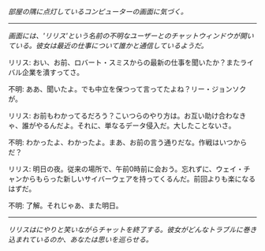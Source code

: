 _部屋の隅に点灯しているコンピューターの画面に気づく。_

---

_画面には、'リリス'という名前の不明なユーザーとのチャットウィンドウが開いている。彼女は最近の仕事について誰かと通信しているようだ。_

リリス: おい、お前、ロバート・スミスからの最新の仕事を聞いたか？またライバル企業を潰すってさ。

不明: ああ、聞いたよ。でも中立を保つって言ってたよね？リー・ジョンソクが。

リリス: お前もわかってるだろう？こいつらのやり方は。お互い助け合わなきゃ、誰がやるんだよ。それに、単なるデータ侵入だ。大したことないさ。

不明: わかったよ、わかったよ。まあ、お前の言う通りだな。作戦はいつからだ？

リリス: 明日の夜。従来の場所で、午前0時前に会おう。忘れずに、ウェイ・チャンからもらった新しいサイバーウェアを持ってくるんだ。前回よりも楽になるはずだ。

不明: 了解。それじゃあ、また明日。

---

_リリスはにやりと笑いながらチャットを終了する。彼女がどんなトラブルに巻き込まれているのか、あなたは思いを巡らせる。_
